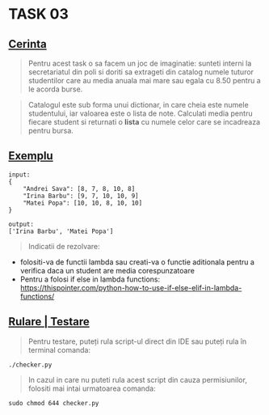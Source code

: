 # **TASK 03**

## <ins>Cerinta</ins>

> Pentru acest task o sa facem un joc de imaginatie: sunteti interni la secretariatul din poli si doriti sa extrageti din catalog numele tuturor studentilor care au media anuala mai mare sau egala cu 8.50 pentru a le acorda burse.

> Catalogul este sub forma unui dictionar, in care cheia este numele studentului, iar valoarea este o lista de note. Calculati media pentru fiecare student si returnati o **lista** cu numele celor care se incadreaza pentru bursa.

## <ins>Exemplu</ins>

```
input:
{
    "Andrei Sava": [8, 7, 8, 10, 8]
    "Irina Barbu": [9, 7, 10, 10, 9]
    "Matei Popa": [10, 10, 8, 10, 10]
}

output:
['Irina Barbu', 'Matei Popa']
```

> Indicatii de rezolvare:
* folositi-va de functii lambda sau creati-va o functie aditionala pentru a verifica daca un student are media corespunzatoare
* Pentru a folosi if else in lambda functions: https://thispointer.com/python-how-to-use-if-else-elif-in-lambda-functions/

## <ins>Rulare | Testare</ins>

> Pentru testare, puteți rula script-ul direct din IDE sau puteți rula în terminal comanda:

```
./checker.py
```

> In cazul in care nu puteti rula acest script din cauza permisiunilor, folositi mai intai urmatoarea comanda:

```
sudo chmod 644 checker.py
```